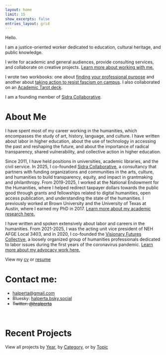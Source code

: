 ```yaml
---
layout: home
limit: 15
show_excerpts: false
entries_layout: grid
---
```


Hello. 

I am a justice-oriented worker dedicated to education, cultural heritage, and public knowledge. 

I write for academic and general audiences, provide consulting services, and collaborate on creative projects. [Learn more about working with me.](/categories/mentorship/)

I wrote two workbooks: one about [finding your professional purpose](/shalperta%20press/purpose/) and another about [taking action to resist fascism on campus](https://halperta.com/shalperta%20press/risk/). I also collaborated on an [Academic Tarot deck](https://halperta.com/visionary%20futures%20collective/tarot/). 

I am a founding member of [Sidra Collaborative](https://sidracollaborative.com/).

# About Me

I have spent most of my career working in the humanities, which encompasses the study of art, history, language, and culture. I have written about labor in higher education, about the use of technology in accessing the past and reshaping the future, and about the importance of radical transparency, shared vulnerability, and collective action in higher education.

Since 2011, I have held positions in universities, academic libraries, and the civil service. In 2025, I co-founded [Sidra Collaborative](https://sidracollaborative.com/), a consultancy that partners with funding organizations and communities in the arts, culture, and humanities to build transparency, equity, and impact in grantmaking and philanthropy. From 2019-2025, I worked at the National Endowment for the Humanities, where I helped redirect taxpayer dollars towards the public good through grants and fellowships related to digital humanities, open access publication, and understanding the state of the humanities. I previously worked at Brown University and the University of Texas at Austin, where I earned my PhD in 2017. [Learn more about my academic research here.](/categories/research/)

I have written and spoken extensively about labor and careers in the humanities. From 2021-2025, I was the acting unit vice president of NEH AFGE Local 3403, and in 2020, I co-founded the [Visionary Futures Collective](https://visionary-futures-collective.github.io/), a loosely organized group of humanities professionals dedicated to labor issues during the first years of the coronavirus pandemic. [Learn more about my advocacy work here.](/categories/advocacy/)


View my [cv](/pdf/halperta_cv.pdf) or [resume](/pdf/halperta_resume.pdf)

# Contact me: 
- halperta@gmail.com
- Bluesky: [halperta.bsky.social](https://bsky.app/profile/halperta.bsky.social)
- <del>Twitter: [@hralperta](https://twitter.com/hralperta/) </del>
<br>

# Recent Projects
View all projects by [Year](/projects/), by [Category](/categories/), or by [Topic](/tags/)
<br>

